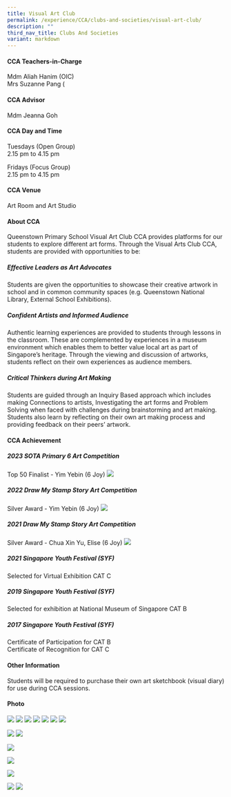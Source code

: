 ```yaml
---
title: Visual Art Club
permalink: /experience/CCA/clubs-and-societies/visual-art-club/
description: ""
third_nav_title: Clubs And Societies
variant: markdown
---
```

#### **CCA Teachers-in-Charge**
Mdm Aliah Hanim (OIC)<br>
Mrs Suzanne Pang (<br>


#### **CCA Advisor**
Mdm Jeanna Goh

#### **CCA Day and Time**
Tuesdays (Open Group)<br>
2.15 pm to 4.15 pm

Fridays (Focus Group)<br>
2.15 pm to 4.15 pm

#### **CCA Venue**
Art Room and Art Studio

#### **About CCA**
Queenstown Primary School Visual Art Club CCA provides platforms for our students to explore different art forms. Through the Visual Arts Club CCA, students are provided with opportunities to be:

##### **Effective Leaders as Art Advocates**
Students are given the opportunities to showcase their creative artwork in school and in common community spaces (e.g. Queenstown National Library, External School Exhibitions).

##### **Confident Artists and Informed Audience**
Authentic learning experiences are provided to students through lessons in the classroom. These are complemented by experiences in a museum environment which enables them to better value local art as part of Singapore’s heritage. Through the viewing and discussion of artworks, students reflect on their own experiences as audience members.

##### **Critical Thinkers during Art Making**
Students are guided through an Inquiry Based approach which includes making Connections to artists, Investigating the art forms and Problem Solving when faced with challenges during brainstorming and art making. Students also learn by reflecting on their own art making process and providing feedback on their peers’ artwork.

#### **CCA Achievement**

##### **2023 SOTA Primary 6 Art Competition**
Top 50 Finalist - Yim Yebin (6 Joy)
![](/images/CCA%20VisualArts/2023-sota-top50.png)
##### **2022 Draw My Stamp Story Art Competition**
Silver Award - Yim Yebin (6 Joy)
![](/images/CCA%20VisualArts/2022-drawmystamp-silver.jpg)
##### **2021 Draw My Stamp Story Art Competition**
Silver Award - Chua Xin Yu, Elise (6 Joy)
![](/images/art%201.jpg)

##### **2021 Singapore Youth Festival (SYF)**
Selected for Virtual Exhibition CAT C
##### **2019 Singapore Youth Festival (SYF)**
Selected for exhibition at National Museum of Singapore CAT B
##### **2017 Singapore Youth Festival (SYF)**
Certificate of Participation for CAT B<br>
Certificate of Recognition for CAT C

#### **Other Information**
Students will be required to purchase their own art sketchbook (visual diary) for use during CCA sessions.

#### **Photo**
![](/images/art%202.jpg)
![](/images/art%203.jpg)
![](/images/art%204.jpg)
![](/images/art%205.jpg)
![](/images/art%206.jpg)
![](/images/CCA%20VisualArts/watercolour.png)
![](/images/CCA%20VisualArts/artworks.png)

![](/images/art%207.jpg)
![](/images/CCA%20VisualArts/coiling.png)

![](/images/CCA%20VisualArts/pinching.png)

![](/images/CCA%20VisualArts/fish-sculpture.png)

![](/images/CCA%20VisualArts/honeypot.png)

![](/images/art%208.jpg)
![](/images/CCA%20VisualArts/bento-jute.png)